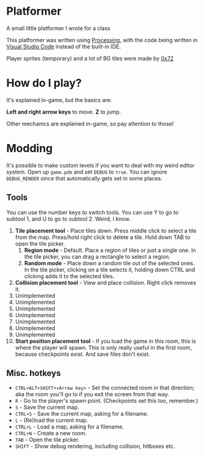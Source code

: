 # Platformer
A small little platformer I wrote for a class

This platformer was written using [Processing](https://processing.org/), with the code being written in [Visual Studio Code](https://code.visualstudio.com/) instead of the built-in IDE.

Player sprites (temporary) and a lot of BG tiles were made by [0x72](https://0x72.itch.io/16x16-industrial-tileset)

# How do I play?
It's explained in-game, but the basics are:

**Left and right arrow keys** to move. **Z** to jump.

Other mechanics are explained in-game, so pay attention to those!

# Modding
It's possible to make custom levels if you want to deal with my weird editor system. Open up `game.pde` and set `DEBUG` to `true`. You can ignore `DEBUG_RENDER` since that automatically gets set in some places.

## Tools
You can use the number keys to switch tools. You can use Y to go to subtool 1, and U to go to subtool 2. Weird, I know.

1. **Tile placement tool** - Place tiles down. Press middle click to select a tile from the map. Press/hold right click to delete a tile. Hold down TAB to open the tile picker.
    1. **Region mode** - Default. Place a region of tiles or just a single one. In the tile picker, you can drag a rectangle to select a region.
    2. **Random mode** - Place down a random tile out of the selected ones. In the tile picker, clicking on a tile selects it, holding down CTRL and clicking adds it to the selected tiles.
2. **Collision placement tool** - View and place collision. Right click removes it.
3. Unimplemented
4. Unimplemented
5. Unimplemented
6. Unimplemented
7. Unimplemented
8. Unimplemented
9. Unimplemented
10. **Start position placement tool** - If you load the game in this room, this is where the player will spawn. This is only really useful in the first room, because checkpoints exist. And save files don't exist.

## Misc. hotkeys
* `CTRL+ALT+SHIFT+<Arrow key>` - Set the connected room in that direction; aka the room you'll go to if you exit the screen from that way.
* `R` - Go to the player's spawn point. (Checkpoints set this too, remember.)
* `S` - Save the current map.
* `CTRL+S` - Save the current map, asking for a filename.
* `L` - (Re)load the current map.
* `CTRL+L` - Load a map, asking for a filename.
* `CTRL+N` - Create a new room.
* `TAB` - Open the tile picker.
* `SHIFT` - Show debug rendering, including collision, hitboxes etc.
